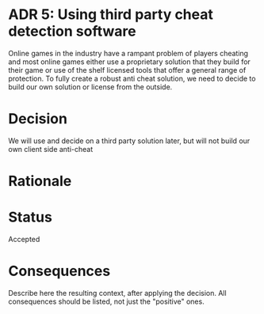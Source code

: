 # ADR 5: Using third party cheat detection software

Online games in the industry have a rampant problem of players cheating and most online games either use a proprietary solution that they build for their game or use of the shelf licensed tools that offer a general range of protection.  To fully create a robust anti cheat solution, we need to decide to build our own solution or license from the outside.

# Decision

We will use and decide on a third party solution later, but will not build our own client side anti-cheat

# Rationale



# Status

Accepted

# Consequences

Describe here the resulting context, after applying the decision. All consequences should be listed, not just the "positive" ones.

